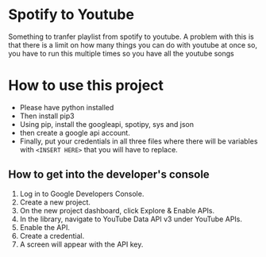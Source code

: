 # Spotify to Youtube

Something to tranfer playlist from spotify to youtube. 
A problem with this is that there is a limit on how many things you can do with youtube at once so, you have to run this multiple times so you have all the youtube songs

# How to use this project

- Please have python installed
- Then install pip3
- Using pip, install the googleapi, spotipy, sys and json
- then create a google api account.
- Finally, put your credentials in all three files where there will be variables with `<INSERT HERE>` that you will have to replace.

## How to get into the developer's console

1. Log in to Google Developers Console.
2. Create a new project.
3. On the new project dashboard, click Explore & Enable APIs.
4. In the library, navigate to YouTube Data API v3 under YouTube APIs.
5. Enable the API.
6. Create a credential.
7. A screen will appear with the API key.
